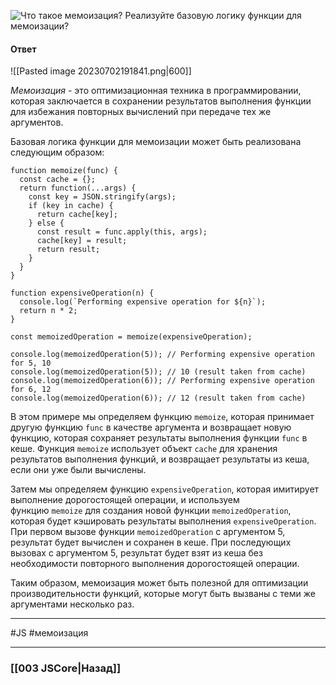 ![Что такое мемоизация? Реализуйте базовую логику функции для мемоизации?](https://youtu.be/nvktMVFM0_M?t=30)

#### Ответ

![[Pasted image 20230702191841.png|600]]

*Мемоизация* - это оптимизационная техника в программировании, которая заключается в сохранении результатов выполнения функции для избежания повторных вычислений при передаче тех же аргументов.

Базовая логика функции для мемоизации может быть реализована следующим образом:

```
function memoize(func) {
  const cache = {};
  return function(...args) {
    const key = JSON.stringify(args);
    if (key in cache) {
      return cache[key];
    } else {
      const result = func.apply(this, args);
      cache[key] = result;
      return result;
    }
  }
}

function expensiveOperation(n) {
  console.log(`Performing expensive operation for ${n}`);
  return n * 2;
}

const memoizedOperation = memoize(expensiveOperation);

console.log(memoizedOperation(5)); // Performing expensive operation for 5, 10
console.log(memoizedOperation(5)); // 10 (result taken from cache)
console.log(memoizedOperation(6)); // Performing expensive operation for 6, 12
console.log(memoizedOperation(6)); // 12 (result taken from cache)
```

В этом примере мы определяем функцию `memoize`, которая принимает другую функцию `func` в качестве аргумента и возвращает новую функцию, которая сохраняет результаты выполнения функции `func` в кеше. Функция `memoize` использует объект `cache` для хранения результатов выполнения функций, и возвращает результаты из кеша, если они уже были вычислены.

Затем мы определяем функцию `expensiveOperation`, которая имитирует выполнение дорогостоящей операции, и используем функцию `memoize` для создания новой функции `memoizedOperation`, которая будет кэшировать результаты выполнения `expensiveOperation`. При первом вызове функции `memoizedOperation` с аргументом 5, результат будет вычислен и сохранен в кеше. При последующих вызовах с аргументом 5, результат будет взят из кеша без необходимости повторного выполнения дорогостоящей операции.

Таким образом, мемоизация может быть полезной для оптимизации производительности функций, которые могут быть вызваны с теми же аргументами несколько раз.

___
 #JS #мемоизация

___

### [[003 JSCore|Назад]]